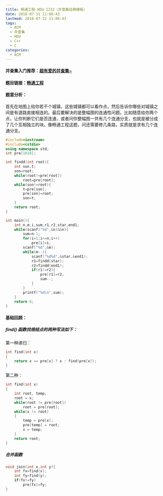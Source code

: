 ```yaml
---
title: 畅通工程-HDU-1232（并查集经典模板）
date: 2018-07-31 11:08:43
lastmod: 2018-07-31 11:08:43
tags:
  - ACM
  - 并查集
  - HDU
  - C++
  - C
categories:
  - ACM
---
```


#### 并查集入门推荐：[超有爱的并查集~](https://blog.csdn.net/niushuai666/article/details/6662911)

#### 题目链接：[畅通工程](http://acm.hdu.edu.cn/showproblem.php?pid=1232)

#### 题意分析：

首先在地图上给你若干个城镇，这些城镇都可以看作点，然后告诉你哪些对城镇之间是有道路直接相连的。最后要解决的是整幅图的连通性问题。比如随意给你两个点，让你判断它们是否连通，或者问你整幅图一共有几个连通分支，也就是被分成了几个互相独立的块。像畅通工程这题，问还需要修几条路，实质就是求有几个连通分支。

<!--more-->

```cpp
#include<iostream>
#include<cstdio>
using namespace std;
int pre[1010];

int findd(int root){
    int son,t;
    son=root;
    while(root!=pre[root])
        root=pre[root];
    while(son!=root){
        t=pre[son];
        pre[son]=root;
        son=t;
    }
    return root;
}

int main(){
    int n,m,i,sum,r1,r2,star,end1;
    while(scanf("%d",&n)&&n){
        sum=n-1;
        for(i=1;i<=n;i++)
            pre[i]=i;
        scanf("%d",&m);
        while(m--){
            scanf("%d%d",&star,&end1);
            r1=findd(star);
            r2=findd(end1);
            if(r1!=r2){
                pre[r1]=r2;
                sum--;
            }
        }
        printf("%d\n",sum);
    }
	return 0;
}

```

#### 基础回顾：

##### find() 函数找根结点的两种写法如下：

第一种递归：

```C
int find(int x)
{
    return x == pre[x] ? x : find(pre[x]);
}
```

第二种：

```c
int find(int x)
{
    int root, temp;
    root = x;
    while(root != pre[root])
        root = pre[root];
    while(x != root)
    {
        temp = pre[x];
        pre[temp] = root;
        x = temp;
    }
    return root;
}
```

##### 合并函数

```c
void join(int x,int y){
    int fx=find(x);
    int fy=find(y);
    if(fx!=fy)
        pre[fx]=fy;
}
```
